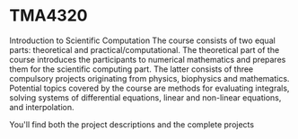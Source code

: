 # TMA4320
Introduction to Scientific Computation
The course consists of two equal parts: theoretical and practical/computational. 
The theoretical part of the course introduces the participants to numerical mathematics and prepares them for the scientific computing part. 
The latter consists of three compulsory projects originating from physics, biophysics and mathematics. 
Potential topics covered by the course are methods for evaluating integrals, solving systems of differential equations, linear and non-linear equations, and interpolation.

You'll find both the project descriptions and the complete projects
